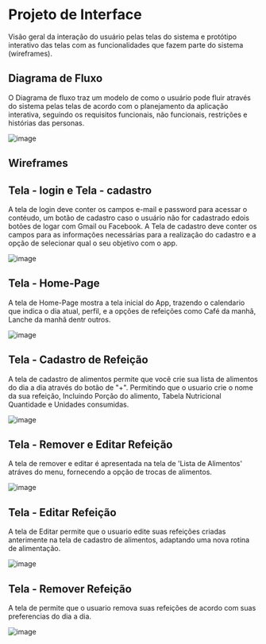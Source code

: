 
# Projeto de Interface

Visão geral da interação do usuário pelas telas do sistema e protótipo interativo das telas com as funcionalidades que fazem parte do sistema (wireframes).

## Diagrama de Fluxo

O Diagrama de fluxo traz um modelo de como o usuário pode fluir através do sistema pelas telas de acordo com o planejamento da aplicação interativa, seguindo os requisitos funcionais, não funcionais, restrições e histórias das personas.


![image](https://github.com/ICEI-PUC-Minas-PMV-ADS/pmv-ads-2023-2-e3-proj-mov-t3-time4-fit/assets/93801572/3a982612-9fba-471c-9b4a-00520a23c951)



## Wireframes<br>


## Tela - login e  Tela - cadastro 

A tela de login deve conter os campos e-mail e password para acessar o contéudo, um botão de cadastro caso o usuário não for cadastrado edois botões de logar com Gmail ou Facebook.
A Tela de cadastro deve conter os campos para as informações necessárias para a realização do cadastro e a opção de selecionar qual o seu objetivo com o app.

![image](https://github.com/ICEI-PUC-Minas-PMV-ADS/pmv-ads-2023-2-e3-proj-mov-t3-time4-fit/assets/93801572/ed57ca2a-f5ba-4e84-908e-f899c9959caf)



## Tela - Home-Page 

A tela de Home-Page mostra a tela inicial do App, trazendo o calendario que indica o dia atual, perfil, e a opções de refeições como Café da manhã, Lanche da manhã dentr outros.

![image](https://github.com/ICEI-PUC-Minas-PMV-ADS/pmv-ads-2023-2-e3-proj-mov-t3-time4-fit/assets/93801572/2c43d8ed-3b04-4d05-8249-091f36d5e7a8)


## Tela - Cadastro de Refeição

A tela de cadastro de alimentos permite que você crie sua lista de alimentos do dia a dia através do botão de "+". Permitindo que o usuario crie o nome da sua refeição,
Incluindo Porção do alimento, Tabela Nutricional Quantidade e Unidades consumidas.

![image](https://github.com/ICEI-PUC-Minas-PMV-ADS/pmv-ads-2023-2-e3-proj-mov-t3-time4-fit/assets/93801572/a6e7523e-5d8d-470e-92b3-998f674c6bb8)


## Tela - Remover e Editar Refeição

A tela de remover e editar é apresentada na tela de 'Lista de Alimentos' atráves do menu, fornecendo a opção de trocas de alimentos.

![image](https://github.com/ICEI-PUC-Minas-PMV-ADS/pmv-ads-2023-2-e3-proj-mov-t3-time4-fit/assets/93801572/72dcc081-2d20-482a-8a22-307aa7455594)


## Tela - Editar Refeição

A tela de Editar permite que o usuario edite suas refeições criadas anterimente na tela de cadastro de alimentos, adaptando uma nova rotina de alimentação.

![image](https://github.com/ICEI-PUC-Minas-PMV-ADS/pmv-ads-2023-2-e3-proj-mov-t3-time4-fit/assets/93801572/43ec9b0f-191b-4b82-bf9e-3d671eef09f3)



## Tela - Remover Refeição

A tela de permite que o usuario remova suas refeições de acordo com suas preferencias do dia a dia.

![image](https://github.com/ICEI-PUC-Minas-PMV-ADS/pmv-ads-2023-2-e3-proj-mov-t3-time4-fit/assets/93801572/07608d39-97c7-4422-ad4d-cd997fb73aca)


